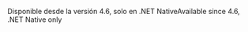 <span data-ttu-id="55722-101">Disponible desde la versión 4.6, solo en .NET Native</span><span class="sxs-lookup"><span data-stu-id="55722-101">Available since 4.6, .NET Native only</span></span>